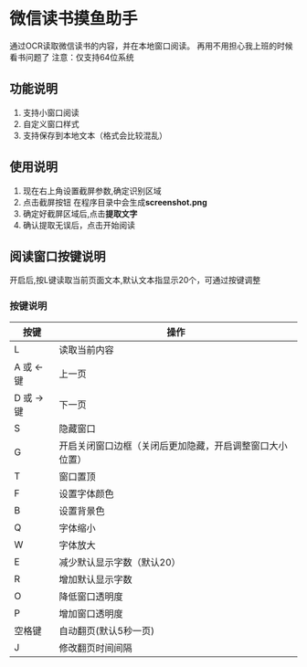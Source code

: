 ﻿# 微信读书摸鱼助手
通过OCR读取微信读书的内容，并在本地窗口阅读。
再用不用担心我上班的时候看书问题了
注意：仅支持64位系统

## 功能说明
1. 支持小窗口阅读 
2. 自定义窗口样式
3. 支持保存到本地文本（格式会比较混乱）

## 使用说明
1. 现在右上角设置截屏参数,确定识别区域
2. 点击截屏按钮 在程序目录中会生成**screenshot.png**
3. 确定好截屏区域后,点击**提取文字**
4. 确认提取无误后，点击开始阅读

## 阅读窗口按键说明

开启后,按L键读取当前页面文本,默认文本指显示20个，可通过按键调整

### 按键说明
| 按键 | 操作|
| --- | --- | 
|  L|  读取当前内容| 
|  A 或 ←键|  上一页|  
|  D 或 →键|  下一页|  
|  S|  隐藏窗口|  
|  G| 开启关闭窗口边框（关闭后更加隐藏，开启调整窗口大小位置） |
|  T| 窗口置顶 |
|  F| 设置字体颜色|
|  B| 设置背景色|
|  Q| 字体缩小|
|  W| 字体放大|
|  E| 减少默认显示字数（默认20）|
|  R| 增加默认显示字数|
|  O| 降低窗口透明度|
|  P| 增加窗口透明度|
|  空格键| 自动翻页(默认5秒一页) |
|  J| 修改翻页时间间隔 |



